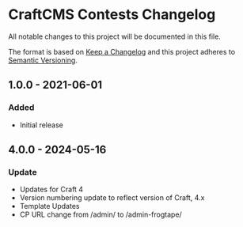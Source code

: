 # CraftCMS Contests Changelog

All notable changes to this project will be documented in this file.

The format is based on [Keep a Changelog](http://keepachangelog.com/) and this project adheres to [Semantic Versioning](http://semver.org/).

## 1.0.0 - 2021-06-01

### Added

- Initial release

## 4.0.0 - 2024-05-16

### Update

- Updates for Craft 4
- Version numbering update to reflect version of Craft, 4.x
- Template Updates
- CP URL change from /admin/ to /admin-frogtape/

